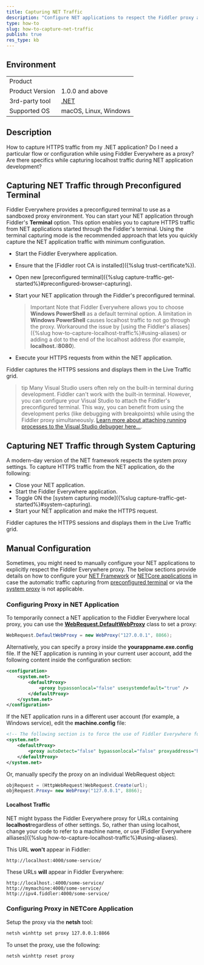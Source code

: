 ```yaml
---
title: Capturing NET Traffic
description: "Configure NET applications to respect the Fiddler proxy and capture their HTTPS traffic."
type: how-to
slug: how-to-capture-net-traffic
publish: true
res_type: kb
---
```



## Environment

|   |   |
|---|---|
| Product   |
| Product Version | 1.0.0 and above  |
| 3rd-party tool | [.NET](https://dotnet.microsoft.com/en-us/learn/dotnet/what-is-dotnet) |
| Supported OS | macOS, Linux, Windows |

## Description

How to capture HTTPS traffic from my .NET application? Do I need a particular flow or configuration while using Fiddler Everywhere as a proxy? Are there specifics while capturing localhost traffic during NET application development?


## Capturing NET Traffic through Preconfigured Terminal

Fiddler Everywhere provides a preconfigured terminal to use as a sandboxed proxy environment. You can start your NET application through Fiddler's **Terminal** option. This option enables you to capture HTTPS traffic from NET applications started through the Fiddler's terminal. Using the terminal capturing mode is the recommended approach that lets you quickly capture the NET application traffic with minimum configuration.

- Start the Fiddler Everywhere application.

- Ensure that the [Fiddler root CA is installed]({%slug trust-certificate%}).

- Open new [preconfigured terminal]({%slug capture-traffic-get-started%}#preconfigured-browser-capturing).

- Start your NET application through the Fiddler's preconfigured terminal.

    > Important Note that Fiddler Everywhere allows you to choose **Windows PowerShell** as a default terminal option. A limitation in  **Windows PowerShell** causes localhost traffic to not go through the proxy. Workaround the issue by [using the Fiddler's aliases]({%slug how-to-capture-localhost-traffic%}#using-aliases) or adding a dot to the end of the localhost address (for example, **localhost.:8080**).

- Execute your HTTPS requests from within the NET application.

Fiddler captures the HTTPS sessions and displays them in the Live Traffic grid. 

>tip Many Visual Studio users often rely on the built-in terminal during development. Fiddler can't work with the built-in terminal. However, you can configure your Visual Studio to attach the Fiddler's preconfigured terminal. This way, you can benefit from using the development perks (like debugging with breakpoints) while using the Fiddler proxy simultaneously. [Learn more about attaching running processes to the Visual Studio debugger here...](https://learn.microsoft.com/en-us/visualstudio/debugger/attach-to-running-processes-with-the-visual-studio-debugger?view=vs-2022).



## Capturing NET Traffic through System Capturing

A modern-day version of the NET framework respects the system proxy settings. To capture HTTPS traffic from the NET application, do the following:

- Close your NET application.
- Start the Fiddler Everywhere application.
- Toggle ON the [system capturing mode]({%slug capture-traffic-get-started%}#system-capturing).
- Start your NET application and make the HTTPS request.

Fiddler captures the HTTPS sessions and displays them in the Live Traffic grid.



## Manual Configuration

Sometimes, you might need to manually configure your NET applications to explicitly respect the Fiddler Everywhere proxy. The below sections provide details on how to configure your [NET Framework](#configuring-proxy-in-net-application) or [NETCore applications](#configuring-proxy-in-netcore-application) in case the automatic traffic capturing from [preconfigured terminal](#capturing-net-traffic-through-preconfigured-terminal) or via the [system proxy](#capturing-net-traffic-through-system-capturing) is not applicable.


### Configuring Proxy in NET Application

To temporarily connect a NET application to the Fiddler Everywhere local proxy, you can use the [**WebRequest.DefaultWebProxy**](https://learn.microsoft.com/en-us/dotnet/api/system.net.webrequest.defaultwebproxy?view=net-8.0) class to set a proxy:

```c#
WebRequest.DefaultWebProxy = new WebProxy("127.0.0.1", 8866);
```

Alternatively, you can specify a proxy inside the **yourappname.exe.config** file. If the NET application is running in your current user account, add the following content inside the configuration section:

```xml
<configuration>
    <system.net>
        <defaultProxy>
            <proxy bypassonlocal="false" usesystemdefault="true" />
        </defaultProxy>
    </system.net>
</configuration>
```

If the NET application runs in a different user account (for example, a Windows service), edit the **machine.config** file:
```xml
<!-- The following section is to force the use of Fiddler Everywhere for all applications, including those running in service accounts -->  
<system.net>
    <defaultProxy>
        <proxy autoDetect="false" bypassonlocal="false" proxyaddress="http://127.0.0.1:8866" usesystemdefault="false" />
    </defaultProxy>
</system.net>
```

Or, manually specify the proxy on an individual WebRequest object:
```c#
objRequest = (HttpWebRequest)WebRequest.Create(url);
objRequest.Proxy= new WebProxy("127.0.0.1", 8866);
```

#### Localhost Traffic

NET might bypass the Fiddler Everywhere proxy for URLs containing **localhost**regardless of other settings. So, rather than using localhost, change your code to refer to a machine name, or use [Fiddler Everywhere alliases]({%slug how-to-capture-localhost-traffic%}#using-aliases).

This URL **won't** appear in Fiddler:
```
http://localhost:4000/some-service/
```

These URLs **will** appear in Fiddler Everywhere: 
```
http://localhost.:4000/some-service/
http://mymachine:4000/some-service/
http://ipv4.fiddler:4000/some-service/
```

### Configuring Proxy in NETCore Application


Setup the proxy via the **netsh** tool:
```sh
netsh winhttp set proxy 127.0.0.1:8866
```
 
To unset the proxy, use the following:
```sh
netsh winhttp reset proxy
```



